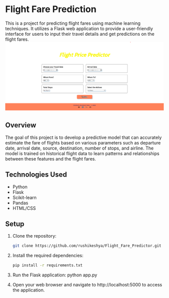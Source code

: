 # Flight Fare Prediction

This is a project for predicting flight fares using machine learning techniques. It utilizes a Flask web application to provide a user-friendly interface for users to input their travel details and get predictions on the flight fares.
![Flight Fare Prediction Interface](flight.png)

## Overview

The goal of this project is to develop a predictive model that can accurately estimate the fare of flights based on various parameters such as departure date, arrival date, source, destination, number of stops, and airline. The model is trained on historical flight data to learn patterns and relationships between these features and the flight fares.

## Technologies Used

- Python
- Flask
- Scikit-learn
- Pandas
- HTML/CSS

## Setup

1. Clone the repository:

   ```bash
   git clone https://github.com/rushikeshya/Flight_Fare_Predictor.git

2. Install the required dependencies:
   
   ```bash
   pip install -r requirements.txt
   
4. Run the Flask application:
    python app.py

5. Open your web browser and navigate to http://localhost:5000 to access the application.










